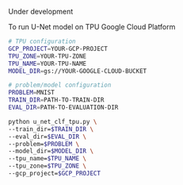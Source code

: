Under development

To run U-Net model on TPU Google Cloud Platform 
```bash
# TPU configuration
GCP_PROJECT=YOUR-GCP-PROJECT
TPU_ZONE=YOUR-TPU-ZONE
TPU_NAME=YOUR-TPU-NAME
MODEL_DIR=gs://YOUR-GOOGLE-CLOUD-BUCKET

# problem/model configuration
PROBLEM=MNIST
TRAIN_DIR=PATH-TO-TRAIN-DIR
EVAL_DIR=PATH-TO-EVALUATION-DIR

python u_net_clf_tpu.py \
--train_dir=$TRAIN_DIR \
--eval_dir=$EVAL_DIR \
--problem=$PROBLEM \
--model_dir=$MODEL_DIR \
--tpu_name=$TPU_NAME \
--tpu_zone=$TPU_ZONE \
--gcp_project=$GCP_PROJECT
```




